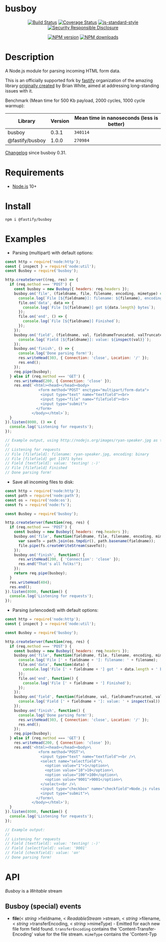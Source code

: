 # busboy

<div align="center">

[![Build Status](https://github.com/fastify/busboy/actions/workflows/ci.yml/badge.svg)](https://github.com/fastify/busboy/actions)
[![Coverage Status](https://coveralls.io/repos/fastify/busboy/badge.svg?branch=master)](https://coveralls.io/r/fastify/busboy?branch=master)
[![js-standard-style](https://img.shields.io/badge/code%20style-standard-brightgreen.svg?style=flat)](https://standardjs.com/)
[![Security Responsible Disclosure](https://img.shields.io/badge/Security-Responsible%20Disclosure-yellow.svg)](https://github.com/fastify/.github/blob/main/SECURITY.md)

</div>

<div align="center">

[![NPM version](https://img.shields.io/npm/v/@fastify/busboy.svg?style=flat)](https://www.npmjs.com/package/@fastify/busboy)
[![NPM downloads](https://img.shields.io/npm/dm/@fastify/busboy.svg?style=flat)](https://www.npmjs.com/package/@fastify/busboy)

</div>

Description
===========

A Node.js module for parsing incoming HTML form data.

This is an officially supported fork by [fastify](https://github.com/fastify/) organization of the amazing library [originally created](https://github.com/mscdex/busboy) by Brian White,
aimed at addressing long-standing issues with it.

Benchmark (Mean time for 500 Kb payload, 2000 cycles, 1000 cycle warmup):

| Library               | Version | Mean time in nanoseconds (less is better) |
|-----------------------|---------|-------------------------------------------|
| busboy                | 0.3.1   | `340114`                                  |
| @fastify/busboy       | 1.0.0   | `270984`                                  |

[Changelog](https://github.com/fastify/busboy/blob/master/CHANGELOG.md) since busboy 0.31.

Requirements
============

* [Node.js](http://nodejs.org/) 10+


Install
=======

    npm i @fastify/busboy


Examples
========

* Parsing (multipart) with default options:

```javascript
const http = require('node:http');
const { inspect } = require('node:util');
const Busboy = require('busboy');

http.createServer((req, res) => {
  if (req.method === 'POST') {
    const busboy = new Busboy({ headers: req.headers });
    busboy.on('file', (fieldname, file, filename, encoding, mimetype) => {
      console.log(`File [${fieldname}]: filename: ${filename}, encoding: ${encoding}, mimetype: ${mimetype}`);
      file.on('data', data => {
        console.log(`File [${fieldname}] got ${data.length} bytes`);
      });
      file.on('end', () => {
        console.log(`File [${fieldname}] Finished`);
      });
    });
    busboy.on('field', (fieldname, val, fieldnameTruncated, valTruncated, encoding, mimetype) => {
      console.log(`Field [${fieldname}]: value: ${inspect(val)}`);
    });
    busboy.on('finish', () => {
      console.log('Done parsing form!');
      res.writeHead(303, { Connection: 'close', Location: '/' });
      res.end();
    });
    req.pipe(busboy);
  } else if (req.method === 'GET') {
    res.writeHead(200, { Connection: 'close' });
    res.end(`<html><head></head><body>
               <form method="POST" enctype="multipart/form-data">
                <input type="text" name="textfield"><br>
                <input type="file" name="filefield"><br>
                <input type="submit">
              </form>
            </body></html>`);
  }
}).listen(8000, () => {
  console.log('Listening for requests');
});

// Example output, using http://nodejs.org/images/ryan-speaker.jpg as the file:
//
// Listening for requests
// File [filefield]: filename: ryan-speaker.jpg, encoding: binary
// File [filefield] got 11971 bytes
// Field [textfield]: value: 'testing! :-)'
// File [filefield] Finished
// Done parsing form!
```

* Save all incoming files to disk:

```javascript
const http = require('node:http');
const path = require('node:path');
const os = require('node:os');
const fs = require('node:fs');

const Busboy = require('busboy');

http.createServer(function(req, res) {
  if (req.method === 'POST') {
    const busboy = new Busboy({ headers: req.headers });
    busboy.on('file', function(fieldname, file, filename, encoding, mimetype) {
      var saveTo = path.join(os.tmpdir(), path.basename(fieldname));
      file.pipe(fs.createWriteStream(saveTo));
    });
    busboy.on('finish', function() {
      res.writeHead(200, { 'Connection': 'close' });
      res.end("That's all folks!");
    });
    return req.pipe(busboy);
  }
  res.writeHead(404);
  res.end();
}).listen(8000, function() {
  console.log('Listening for requests');
});
```

* Parsing (urlencoded) with default options:

```javascript
const http = require('node:http');
const { inspect } = require('node:util');

const Busboy = require('busboy');

http.createServer(function(req, res) {
  if (req.method === 'POST') {
    const busboy = new Busboy({ headers: req.headers });
    busboy.on('file', function(fieldname, file, filename, encoding, mimetype) {
      console.log('File [' + fieldname + ']: filename: ' + filename);
      file.on('data', function(data) {
        console.log('File [' + fieldname + '] got ' + data.length + ' bytes');
      });
      file.on('end', function() {
        console.log('File [' + fieldname + '] Finished');
      });
    });
    busboy.on('field', function(fieldname, val, fieldnameTruncated, valTruncated) {
      console.log('Field [' + fieldname + ']: value: ' + inspect(val));
    });
    busboy.on('finish', function() {
      console.log('Done parsing form!');
      res.writeHead(303, { Connection: 'close', Location: '/' });
      res.end();
    });
    req.pipe(busboy);
  } else if (req.method === 'GET') {
    res.writeHead(200, { Connection: 'close' });
    res.end('<html><head></head><body>\
               <form method="POST">\
                <input type="text" name="textfield"><br />\
                <select name="selectfield">\
                  <option value="1">1</option>\
                  <option value="10">10</option>\
                  <option value="100">100</option>\
                  <option value="9001">9001</option>\
                </select><br />\
                <input type="checkbox" name="checkfield">Node.js rules!<br />\
                <input type="submit">\
              </form>\
            </body></html>');
  }
}).listen(8000, function() {
  console.log('Listening for requests');
});

// Example output:
//
// Listening for requests
// Field [textfield]: value: 'testing! :-)'
// Field [selectfield]: value: '9001'
// Field [checkfield]: value: 'on'
// Done parsing form!
```


API
===

_Busboy_ is a _Writable_ stream

Busboy (special) events
-----------------------

* **file**(< _string_ >fieldname, < _ReadableStream_ >stream, < _string_ >filename, < _string_ >transferEncoding, < _string_ >mimeType) - Emitted for each new file form field found. `transferEncoding` contains the 'Content-Transfer-Encoding' value for the file stream. `mimeType` contains the 'Content-Typ